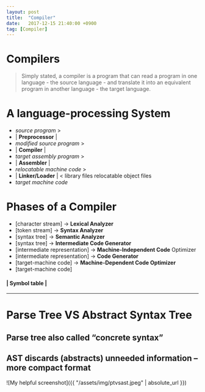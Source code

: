 ```yaml
---
layout: post
title:  "Compiler"
date:   2017-12-15 21:40:00 +0900
tag: [Compiler]
---
```


# Compilers

> Simply stated, a compiler is a program that can read a program in one language - the source language - and translate it into an equivalent program in another language - the target language.

# A language-processing System
  - _source program_ >
  - | **Preprocessor** |
  - _modified source program_ >
  - | **Compiler** |
  - _target assembly program_ >
  - | **Assembler** |
  - _relocatable machine code_ >
  - | **Linker/Loader** | < library files relocatable object files
  - _target machine code_

# Phases of a Compiler
  - [character stream] -> **Lexical Analyzer**
  - [token stream] -> **Syntax Analyzer**
  - [syntax tree] -> **Semantic Analyzer**
  - [syntax tree] -> **Intermediate Code Generator**
  - [intermediate representation] -> **Machine-Independent Code** Optimizer
  - [intermediate representation] -> **Code Generator**
  - [target-machine code] -> **Machine-Dependent Code Optimizer**
  - [target-machine code]

#### | Symbol table |

---

# Parse Tree VS Abstract Syntax Tree

## Parse tree also called “concrete syntax”
## AST discards (abstracts) unneeded information – more compact format

![My helpful screenshot]({{ "/assets/img/ptvsast.jpeg" | absolute_url }})
